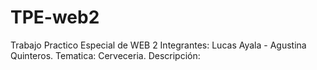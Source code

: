 # TPE-web2
Trabajo Practico Especial de WEB 2
Integrantes: Lucas Ayala - Agustina Quinteros.
Tematica: Cerveceria.
Descripción:
